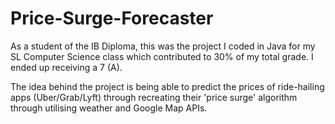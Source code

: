 # Price-Surge-Forecaster
As a student of the IB Diploma, this was the project I coded in Java for my SL Computer Science class which contributed to 30% of my total grade. I ended up receiving a 7 (A).

The idea behind the project is being able to predict the prices of ride-hailing apps (Uber/Grab/Lyft) through recreating their 'price surge' algorithm through utilising weather and Google Map APIs.
